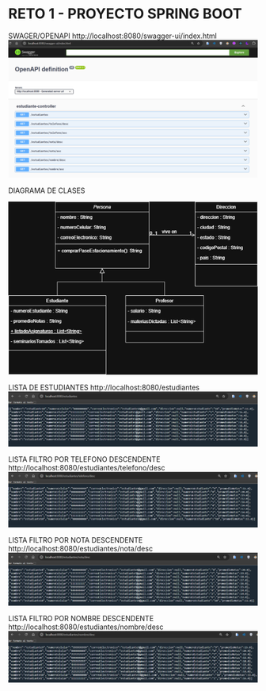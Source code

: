 # RETO 1 - PROYECTO SPRING BOOT

SWAGER/OPENAPI
http://localhost:8080/swagger-ui/index.html
![img.png](img.png)

DIAGRAMA DE CLASES

![Reto1.png](Reto1.png)

LISTA DE ESTUDIANTES
http://localhost:8080/estudiantes
![img_1.png](img_1.png)

LISTA FILTRO POR TELEFONO DESCENDENTE
http://localhost:8080/estudiantes/telefono/desc
![img_2.png](img_2.png)

LISTA FILTRO POR NOTA DESCENDENTE
http://localhost:8080/estudiantes/nota/desc
![img_3.png](img_3.png)

LISTA FILTRO POR NOMBRE DESCENDENTE
http://localhost:8080/estudiantes/nombre/desc
![img_4.png](img_4.png)

